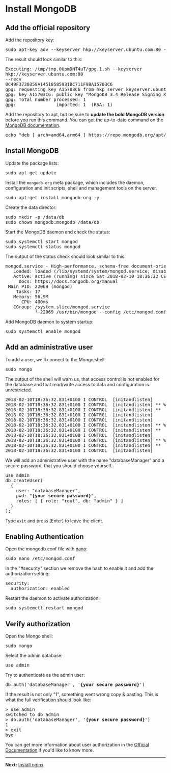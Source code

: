 # Install MongoDB

## Add the official repository

Add the repository key:
<pre>
sudo apt-key adv --keyserver hkp://keyserver.ubuntu.com:80 --recv 2930ADAE8CAF5059EE73BB4B58712A2291FA4AD5
</pre>

The result should look similar to this:
<pre>
Executing: /tmp/tmp.0UpmDNT4uT/gpg.1.sh --keyserver
hkp://keyserver.ubuntu.com:80
--recv
0C49F3730359A14518585931BC711F9BA15703C6
gpg: requesting key A15703C6 from hkp server keyserver.ubuntu.com
gpg: key A15703C6: public key "MongoDB 3.4 Release Signing Key &lt;packaging@mongodb.com&gt;" imported
gpg: Total number processed: 1
gpg:               imported: 1  (RSA: 1)
</pre>

Add the repository to apt, but be sure to __update the bold MongoDB version__ before you run this command. You can get the up-to-date command on the [MongoDB documentation](https://docs.mongodb.com/manual/tutorial/install-mongodb-on-ubuntu/#install-mongodb-community-edition).

<pre>
echo "deb [ arch=amd64,arm64 ] https://repo.mongodb.org/apt/ubuntu xenial/mongodb-org/<b>3.6</b> multiverse" | sudo tee /etc/apt/sources.list.d/mongodb-org-<b>3.6</b>.list
</pre>

## Install MongoDB

Update the package lists:
<pre>
sudo apt-get update
</pre>

Install the ```mongodb-org``` meta package, which includes the daemon, configuration and init scripts, shell and management tools on the server.

<pre>
sudo apt-get install mongodb-org -y
</pre>

Create the data director:
<pre>
sudo mkdir -p /data/db
sudo chown mongodb:mongodb /data/db
</pre>

Start the MongoDB daemon and check the status:
<pre>
sudo systemctl start mongod
sudo systemctl status mongod
</pre>

The output of the status check should look similar to this:
<pre>
mongod.service - High-performance, schema-free document-oriented database
   Loaded: loaded (/lib/systemd/system/mongod.service; disabled; vendor preset: enabled)
   Active: active (running) since Sat 2018-02-10 18:36:32 CET; 1min 3s ago
     Docs: https://docs.mongodb.org/manual
 Main PID: 22069 (mongod)
    Tasks: 17
   Memory: 56.9M
      CPU: 400ms
   CGroup: /system.slice/mongod.service
           └─22069 /usr/bin/mongod --config /etc/mongod.conf
</pre>

Add MongoDB daemon to system startup:
<pre>
sudo systemctl enable mongod
</pre>

## Add an administrative user

To add a user, we'll connect to the Mongo shell:
<pre>
sudo mongo
</pre>

The output of the shell will warn us, that access control is not enabled for the database and that read/write access to data and configuration is unrestricted.

<pre>
2018-02-10T18:36:32.831+0100 I CONTROL  [initandlisten]
2018-02-10T18:36:32.831+0100 I CONTROL  [initandlisten] ** WARNING: Access control is not enabled for the database.
2018-02-10T18:36:32.831+0100 I CONTROL  [initandlisten] **          Read and write access to data and configuration is unrestricted.
2018-02-10T18:36:32.831+0100 I CONTROL  [initandlisten]
2018-02-10T18:36:32.831+0100 I CONTROL  [initandlisten]
2018-02-10T18:36:32.831+0100 I CONTROL  [initandlisten] ** WARNING: /sys/kernel/mm/transparent_hugepage/enabled is 'always'.
2018-02-10T18:36:32.831+0100 I CONTROL  [initandlisten] **        We suggest setting it to 'never'
2018-02-10T18:36:32.831+0100 I CONTROL  [initandlisten]
2018-02-10T18:36:32.831+0100 I CONTROL  [initandlisten] ** WARNING: /sys/kernel/mm/transparent_hugepage/defrag is 'always'.
2018-02-10T18:36:32.831+0100 I CONTROL  [initandlisten] **        We suggest setting it to 'never'
2018-02-10T18:36:32.831+0100 I CONTROL  [initandlisten]
</pre>

We will add an administrative user with the name "databaseManager" and a secure password, that you should choose yourself.

<pre>
use admin
db.createUser(
  {
    user: "databaseManager",
    pwd: "<b>{your secure password}</b>",
    roles: [ { role: "root", db: "admin" } ]
  }
);
</pre>

Type ```exit``` and press [Enter] to leave the client.

## Enabling Authentication

Open the mongodb.conf file with <a href="https://github.com/noreading/simple-node-server#basic-nano-commands" target="_blank">nano</a>:  
<pre>
sudo nano /etc/mongod.conf
</pre>

In the "#security" section we remove the hash to enable it and add the authorization setting:
<pre>
security:
  authorization: enabled
</pre>

Restart the daemon to activate authorization:
<pre>
sudo systemctl restart mongod
</pre>

## Verify authorization

Open the Mongo shell:
<pre>
sudo mongo
</pre>

Select the admin database:
<pre>
use admin
</pre>

Try to authenticate as the admin user:
<pre>
db.auth('databaseManager', '<b>{your secure password}</b>')
</pre>

If the result is not only "1", something went wrong copy &amp; pasting.
This is what the full verification should look like:
<pre>
> use admin
switched to db admin
> db.auth('databaseManager', '<b>{your secure password}</b>')
1
> exit
bye
</pre>

You can get more information about user authorization in the [Official Documentation](https://docs.mongodb.com/manual/tutorial/enable-authentication/#user-administrator) if you'd like to know more.

---
__Next:__ [Install nginx](./install-nginx.md)
